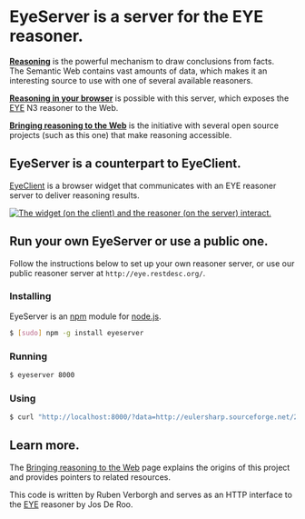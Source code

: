 # EyeServer is a server for the EYE reasoner.

[**Reasoning**](http://n3.restdesc.org/) is the powerful mechanism to draw conclusions from facts.  
The Semantic Web contains vast amounts of data,
which makes it an interesting source to use with one of several available reasoners.

[**Reasoning in your browser**](https://github.com/RubenVerborgh/EyeClient) is possible with this server, which exposes the [EYE](http://eulersharp.sourceforge.net/) N3 reasoner to the Web.

[**Bringing reasoning to the Web**](http://reasoning.restdesc.org/) is the initiative with several open source projects (such as this one) that make reasoning accessible.

## EyeServer is a counterpart to EyeClient.
[EyeClient](https://github.com/RubenVerborgh/EyeClient) is a browser widget that communicates with an EYE reasoner server to deliver reasoning results.

[![The widget (on the client) and the reasoner (on the server) interact.](http://reasoning.restdesc.org/images/reasoner-client-server.png)](http://reasoning.restdesc.org/)

## Run your own EyeServer or use a public one.
Follow the instructions below to set up your own reasoner server,
or use our public reasoner server at `http://eye.restdesc.org/`.

### Installing
EyeServer is an [npm](http://npmjs.org/) module for [node.js](http://nodejs.org/).

``` bash
$ [sudo] npm -g install eyeserver
```

### Running

``` bash
$ eyeserver 8000
```

### Using

``` bash
$ curl "http://localhost:8000/?data=http://eulersharp.sourceforge.net/2003/03swap/socrates.n3&query=http://eulersharp.sourceforge.net/2003/03swap/socratesF.n3"
``` 

## Learn more.

The [Bringing reasoning to the Web](http://reasoning.restdesc.org/) page explains the origins of this project and provides pointers to related resources.

This code is written by Ruben Verborgh and serves as an HTTP interface to the [EYE](http://eulersharp.sourceforge.net/) reasoner by Jos De Roo.
